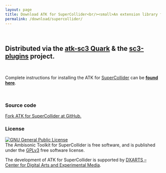 ```yaml
---
layout: page
title: Download ATK for SuperCollider<br/><small>An extension library for the SuperCollider programming language</small>
permalink: /download/supercollider/
---
```


&nbsp;

<div class="alert alert-info">

<h2>Distributed via the <a href="https://github.com/ambisonictoolkit/atk-sc3" target="_blank">atk-sc3 Quark</a> & the <a href="https://github.com/supercollider/sc3-plugins" target="_blank">sc3-plugins</a> project.</h2>

&nbsp;


<p>Complete instructions for installing the ATK for <a href="https://supercollider.github.io" target="_blank">SuperCollider</a> can be
<a href="https://github.com/ambisonictoolkit/atk-sc3/blob/master/README.md#installing" target="_blank"><strong>found here</strong></a>.
</p>


</div>

&nbsp;

### Source code

[Fork ATK for SuperCollider at GitHub.](https://github.com/ambisonictoolkit/atk-sc3)


### License

<a rel="license" href="https://www.gnu.org/copyleft/gpl.html"><img alt="GNU General Public License" style="border-width:0" src="https://www.gnu.org/graphics/gplv3-88x31.png" /></a><br />The Ambisonic Toolkit for SuperCollider is free software, and is published under the [GPLv3](https://www.gnu.org/copyleft/gpl.html) free software license.

The development of ATK for SuperCollider is supported by <a href="https://dxarts.washington.edu/" target="_blannk">DXARTS &ndash; Center for Digital Arts and Experimental Media</a>.
